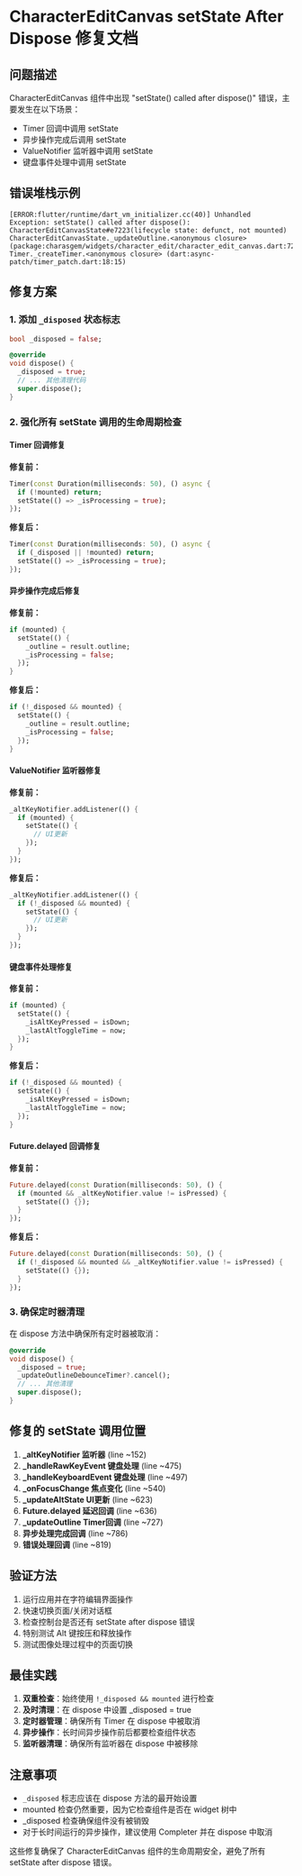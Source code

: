 # CharacterEditCanvas setState After Dispose 修复文档

## 问题描述
CharacterEditCanvas 组件中出现 "setState() called after dispose()" 错误，主要发生在以下场景：
- Timer 回调中调用 setState
- 异步操作完成后调用 setState  
- ValueNotifier 监听器中调用 setState
- 键盘事件处理中调用 setState

## 错误堆栈示例
```
[ERROR:flutter/runtime/dart_vm_initializer.cc(40)] Unhandled Exception: setState() called after dispose(): CharacterEditCanvasState#e7223(lifecycle state: defunct, not mounted)
CharacterEditCanvasState._updateOutline.<anonymous closure> (package:charasgem/widgets/character_edit/character_edit_canvas.dart:726:7)
Timer._createTimer.<anonymous closure> (dart:async-patch/timer_patch.dart:18:15)
```

## 修复方案

### 1. 添加 `_disposed` 状态标志
```dart
bool _disposed = false;

@override
void dispose() {
  _disposed = true;
  // ... 其他清理代码
  super.dispose();
}
```

### 2. 强化所有 setState 调用的生命周期检查

#### Timer 回调修复
**修复前：**
```dart
Timer(const Duration(milliseconds: 50), () async {
  if (!mounted) return;
  setState(() => _isProcessing = true);
});
```

**修复后：**
```dart  
Timer(const Duration(milliseconds: 50), () async {
  if (_disposed || !mounted) return;
  setState(() => _isProcessing = true);
});
```

#### 异步操作完成后修复
**修复前：**
```dart
if (mounted) {
  setState(() {
    _outline = result.outline;
    _isProcessing = false;
  });
}
```

**修复后：**
```dart
if (!_disposed && mounted) {
  setState(() {
    _outline = result.outline;  
    _isProcessing = false;
  });
}
```

#### ValueNotifier 监听器修复
**修复前：**
```dart
_altKeyNotifier.addListener(() {
  if (mounted) {
    setState(() {
      // UI更新
    });
  }
});
```

**修复后：**
```dart
_altKeyNotifier.addListener(() {
  if (!_disposed && mounted) {
    setState(() {
      // UI更新  
    });
  }
});
```

#### 键盘事件处理修复
**修复前：**
```dart
if (mounted) {
  setState(() {
    _isAltKeyPressed = isDown;
    _lastAltToggleTime = now;
  });
}
```

**修复后：**
```dart
if (!_disposed && mounted) {
  setState(() {
    _isAltKeyPressed = isDown;
    _lastAltToggleTime = now;
  });
}
```

#### Future.delayed 回调修复
**修复前：**
```dart
Future.delayed(const Duration(milliseconds: 50), () {
  if (mounted && _altKeyNotifier.value != isPressed) {
    setState(() {});
  }
});
```

**修复后：**
```dart
Future.delayed(const Duration(milliseconds: 50), () {
  if (!_disposed && mounted && _altKeyNotifier.value != isPressed) {
    setState(() {});
  }
});
```

### 3. 确保定时器清理
在 dispose 方法中确保所有定时器被取消：
```dart
@override
void dispose() {
  _disposed = true;
  _updateOutlineDebounceTimer?.cancel();
  // ... 其他清理
  super.dispose();
}
```

## 修复的 setState 调用位置

1. **_altKeyNotifier 监听器** (line ~152)
2. **_handleRawKeyEvent 键盘处理** (line ~475) 
3. **_handleKeyboardEvent 键盘处理** (line ~497)
4. **_onFocusChange 焦点变化** (line ~540)
5. **_updateAltState UI更新** (line ~623)
6. **Future.delayed 延迟回调** (line ~636)
7. **_updateOutline Timer回调** (line ~727)
8. **异步处理完成回调** (line ~786)
9. **错误处理回调** (line ~819)

## 验证方法

1. 运行应用并在字符编辑界面操作
2. 快速切换页面/关闭对话框
3. 检查控制台是否还有 setState after dispose 错误
4. 特别测试 Alt 键按压和释放操作
5. 测试图像处理过程中的页面切换

## 最佳实践

1. **双重检查**：始终使用 `!_disposed && mounted` 进行检查
2. **及时清理**：在 dispose 中设置 _disposed = true
3. **定时器管理**：确保所有 Timer 在 dispose 中被取消
4. **异步操作**：长时间异步操作前后都要检查组件状态
5. **监听器清理**：确保所有监听器在 dispose 中被移除

## 注意事项

- `_disposed` 标志应该在 dispose 方法的最开始设置
- mounted 检查仍然重要，因为它检查组件是否在 widget 树中
- _disposed 检查确保组件没有被销毁
- 对于长时间运行的异步操作，建议使用 Completer 并在 dispose 中取消

这些修复确保了 CharacterEditCanvas 组件的生命周期安全，避免了所有 setState after dispose 错误。
